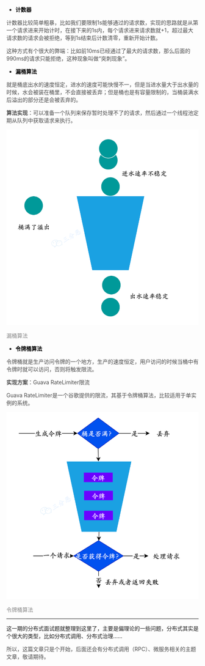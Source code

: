 + **<font style="color:rgb(1, 1, 1);">计数器</font>**

<font style="color:rgb(74, 74, 74);">计数器比较简单粗暴，比如我们要限制1s能够通过的请求数，实现的思路就是从第一个请求进来开始计时，在接下来的1s内，每个请求进来请求数就+1，超过最大请求数的请求会被拒绝，等到1s结束后计数清零，重新开始计数。</font>

<font style="color:rgb(74, 74, 74);">这种方式有个很大的弊端：比如前10ms已经通过了最大的请求数，那么后面的990ms的请求只能拒绝，这种现象叫做“突刺现象”。</font>

+ **<font style="color:rgb(1, 1, 1);">漏桶算法</font>**

<font style="color:rgb(74, 74, 74);">就是桶底出水的速度恒定，进水的速度可能快慢不一，但是当进水量大于出水量的时候，水会被装在桶里，不会直接被丢弃；但是桶也是有容量限制的，当桶装满水后溢出的部分还是会被丢弃的。</font>

**<font style="color:rgb(74, 74, 74);">算法实现</font>**<font style="color:rgb(74, 74, 74);">：可以准备一个队列来保存暂时处理不了的请求，然后通过一个线程池定期从队列中获取请求来执行。</font>

![image-1725899467065](./assets/image-1725899467065.png)

<font style="color:rgb(136, 136, 136);">漏桶算法</font>

+ **<font style="color:rgb(1, 1, 1);">令牌桶算法</font>**

<font style="color:rgb(74, 74, 74);">令牌桶就是生产访问令牌的一个地方，生产的速度恒定，用户访问的时候当桶中有令牌时就可以访问，否则将触发限流。</font>

**<font style="color:rgb(74, 74, 74);">实现方案</font>**<font style="color:rgb(74, 74, 74);">：Guava RateLimiter限流</font>

<font style="color:rgb(74, 74, 74);">Guava RateLimiter是一个谷歌提供的限流，其基于令牌桶算法，比较适用于单实例的系统。</font>

![image-1725899467399](./assets/image-1725899467399.png)

<font style="color:rgb(136, 136, 136);">令牌桶算法</font>

---

<font style="color:rgba(0, 0, 0, 0.9);">这一期的分布式面试题就整理到这里了，主要是偏理论的一些问题，分布式其实是个很大的类型，比如分布式调用、分布式治理……</font>

<font style="color:rgb(74, 74, 74);">所以，这篇文章只是个开始，后面还会有分布式调用（RPC）、微服务相关的主题文章，敬请期待。</font>

